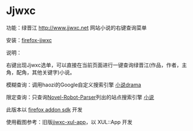 Jjwxc
=====

功能：绿晋江 http://www.jjwxc.net 网站小说的右键查询菜单

安装：[firefox-jjwxc](https://addons.mozilla.org/zh-CN/firefox/addon/jjwxc/)

说明：

右键出现Jjwxc选单，可以直接在当前页面进行一键查询绿晋江(作品，作者，主角，配角，其他关键字)小说。

模糊查询：调用haozi的Google自定义搜索引擎 [小说drama](http://www.google.com/cse/home?cx=002715881505881904928:lxsfdlsvzng)

限定查询：只查询[Novel-Robot-Parser](https://github.com/abbypan/Novel-Robot-Parser)列出的站点搜索引擎 [小说](https://cse.google.com/cse/home?cx=009772050743998195273:tk5ofqzqsvo)

此版本以 [firefox addon sdk](https://developer.mozilla.org/en-US/Add-ons/SDK) 开发

使用截图参考：旧版[jjwxc-xul-app](https://github.com/abbypan/jjwxc_xul_app)，以 XUL::App 开发

